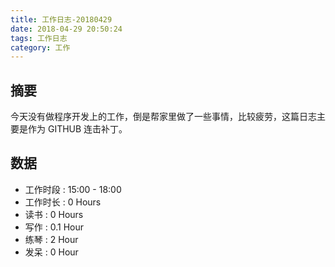 ```yaml
---
title: 工作日志-20180429
date: 2018-04-29 20:50:24
tags: 工作日志
category: 工作
---
```


## 摘要

今天没有做程序开发上的工作，倒是帮家里做了一些事情，比较疲劳，这篇日志主要是作为 GITHUB 连击补丁。

## 数据

* 工作时段 : 15:00 - 18:00
* 工作时长 : 0 Hours
* 读书 : 0 Hours
* 写作 : 0.1 Hour
* 练琴 : 2 Hour
* 发呆 : 0 Hour